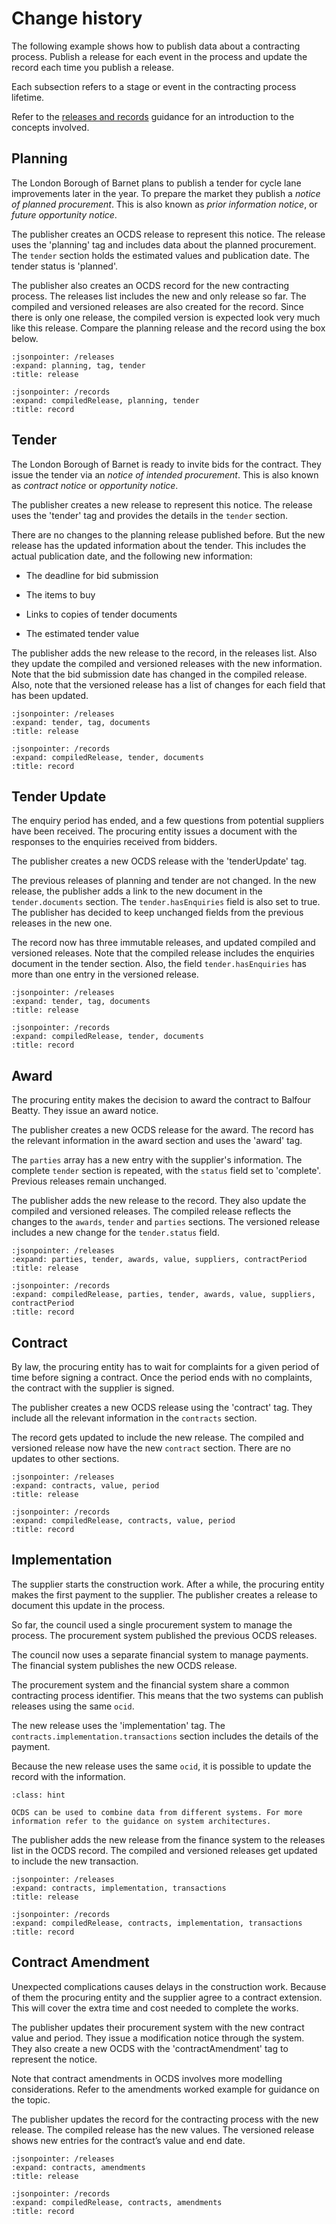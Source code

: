 # Change history

The following example shows how to publish data about a contracting process. Publish a release for each event in the process and update the record each time you publish a release.

Each subsection refers to a stage or event in the contracting process lifetime.

Refer to the [releases and records](../../getting_started/releases_and_records) guidance for an introduction to the concepts involved.

## Planning

The London Borough of Barnet plans to publish a tender for cycle lane improvements later in the year. To prepare the market they publish a *notice of planned procurement*. This is also known as *prior information notice*, or *future opportunity notice*.

The publisher creates an OCDS release to represent this notice. The release uses the 'planning' tag and includes data about the planned procurement. The `tender` section holds the estimated values and publication date. The tender status is 'planned'.

The publisher also creates an OCDS record for the new contracting process. The releases list includes the new and only release so far. The compiled and versioned releases are also created for the record. Since there is only one release, the compiled version is expected look very much like this release. Compare the planning release and the record using the box below.

```{jsoninclude} ../../examples/planning.json
:jsonpointer: /releases
:expand: planning, tag, tender
:title: release
```

```{jsoninclude} ../../examples/records/planning.json
:jsonpointer: /records
:expand: compiledRelease, planning, tender
:title: record
```

## Tender

The London Borough of Barnet is ready to invite bids for the contract. They issue the tender via an *notice of intended procurement*. This is also known as *contract notice* or *opportunity notice*.

The publisher creates a new release to represent this notice. The release uses the 'tender' tag and provides the details in the `tender` section.

There are no changes to the planning release published before. But the new release has the updated information about the tender. This includes the actual publication date, and the following new information:

* The deadline for bid submission

* The items to buy

* Links to copies of tender documents

* The estimated tender value

The publisher adds the new release to the record, in the releases list. Also they update the compiled and versioned releases with the new information. Note that the bid submission date has changed in the compiled release. Also, note that the versioned release has a list of changes for each field that has been updated.

```{jsoninclude} ../../examples/tender.json
:jsonpointer: /releases
:expand: tender, tag, documents
:title: release
```

```{jsoninclude} ../../examples/records/tender.json
:jsonpointer: /records
:expand: compiledRelease, tender, documents
:title: record
```

## Tender Update

The enquiry period has ended, and a few questions from potential suppliers have been received. The procuring entity issues a document with the responses to the enquiries received from bidders.

The publisher creates a new OCDS release with the 'tenderUpdate' tag.

The previous releases of planning and tender are not changed. In the new release, the publisher adds a link to the new document in the `tender.documents` section. The `tender.hasEnquiries` field is also set to true. The publisher has decided to keep unchanged fields from the previous releases in the new one.

The record now has three immutable releases, and updated compiled and versioned releases. Note that the compiled release includes the enquiries document in the tender section. Also, the field `tender.hasEnquiries` has more than one entry in the versioned release.

```{jsoninclude} ../../examples/tenderUpdate.json
:jsonpointer: /releases
:expand: tender, tag, documents
:title: release
```

```{jsoninclude} ../../examples/records/tenderUpdate.json
:jsonpointer: /records
:expand: compiledRelease, tender, documents
:title: record
```

## Award

The procuring entity makes the decision to award the contract to Balfour Beatty. They issue an award notice. 

The publisher creates a new OCDS release for the award. The record has the relevant information in the award section and uses the 'award' tag. 

The `parties` array has a new entry with the supplier's information. The complete `tender` section is repeated, with the `status` field set to 'complete'. Previous releases remain unchanged.

The publisher adds the new release to the record. They also update the compiled and versioned releases. The compiled release reflects the changes to the `awards`, `tender` and `parties` sections. The versioned release includes a new change for the `tender.status` field.

```{jsoninclude} ../../examples/award.json
:jsonpointer: /releases
:expand: parties, tender, awards, value, suppliers, contractPeriod
:title: release
```

```{jsoninclude} ../../examples/records/award.json
:jsonpointer: /records
:expand: compiledRelease, parties, tender, awards, value, suppliers, contractPeriod
:title: record
```

## Contract

By law, the procuring entity has to wait for complaints for a given period of time before signing a contract. Once the period ends with no complaints, the contract with the supplier is signed.

The publisher creates a new OCDS release using the 'contract' tag. They include all the relevant information in the `contracts` section.

The record gets updated to include the new release. The compiled and versioned release now have the new `contract` section. There are no updates to other sections.

```{jsoninclude} ../../examples/contract.json
:jsonpointer: /releases
:expand: contracts, value, period
:title: release
```

```{jsoninclude} ../../examples/records/contract.json
:jsonpointer: /records
:expand: compiledRelease, contracts, value, period
:title: record
```

## Implementation

The supplier starts the construction work. After a while, the procuring entity makes the first payment to the supplier. The publisher creates a release to document this update in the process.

So far, the council used a single procurement system to manage the process. The procurement system published the previous OCDS releases.

The council now uses a separate financial system to manage payments. The financial system publishes the new OCDS release.

The procurement system and the financial system share a common contracting process identifier. This means that the two systems can publish releases using the same `ocid`.

The new release uses the 'implementation' tag. The `contracts.implementation.transactions` section includes the details of the payment.

Because the new release uses the same `ocid`, it is possible to update the record with the information.

```{admonition} Combining data from different systems
:class: hint

OCDS can be used to combine data from different systems. For more information refer to the guidance on system architectures.
```

The publisher adds the new release from the finance system to the releases list in the OCDS record. The compiled and versioned releases get updated to include the new transaction.

```{jsoninclude} ../../examples/implementation.json
:jsonpointer: /releases
:expand: contracts, implementation, transactions
:title: release
```

```{jsoninclude} ../../examples/records/implementation.json
:jsonpointer: /records
:expand: compiledRelease, contracts, implementation, transactions
:title: record
```

## Contract Amendment

Unexpected complications causes delays in the construction work. Because of them the procuring entity and the supplier agree to a contract extension. This will cover the extra time and cost needed to complete the works. 

The publisher updates their procurement system with the new contract value and period. They issue a modification notice through the system. They also create a new OCDS with the 'contractAmendment' tag to represent the notice.

Note that contract amendments in OCDS involves more modelling considerations. Refer to the amendments worked example for guidance on the topic.

The publisher updates the record for the contracting process with the new release. The compiled release has the new values. The versioned release shows new entries for the contract’s value and end date.

```{jsoninclude} ../../examples/contractAmendment.json
:jsonpointer: /releases
:expand: contracts, amendments
:title: release
```

```{jsoninclude} ../../examples/records/contractAmendment.json
:jsonpointer: /records
:expand: compiledRelease, contracts, amendments
:title: record
```
